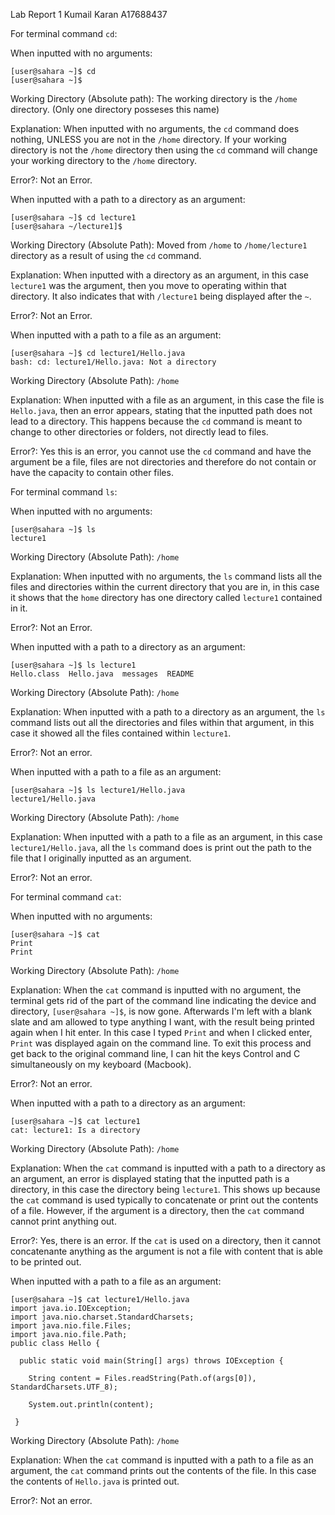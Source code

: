Lab Report 1
Kumail Karan
A17688437

For terminal command `cd`:

When inputted with no arguments:

```
[user@sahara ~]$ cd
[user@sahara ~]$
```

Working Directory (Absolute path): The working directory is the `/home` directory. (Only one directory posseses this name)

Explanation: When inputted with no arguments, the `cd` command does nothing, UNLESS you are not in the `/home` directory. If your working directory is not the `/home` directory then using the `cd` command will change your working directory to the `/home` directory. 

Error?: Not an Error.


When inputted with a path to a directory as an argument:

```
[user@sahara ~]$ cd lecture1
[user@sahara ~/lecture1]$
```

Working Directory (Absolute Path): Moved from `/home` to `/home/lecture1` directory as a result of using the `cd` command.

Explanation: When inputted with a directory as an argument, in this case `lecture1` was the argument, then you move to operating within that directory. It also indicates that with `/lecture1` being displayed after the `~`.

Error?: Not an Error.


When inputted with a path to a file as an argument:

```
[user@sahara ~]$ cd lecture1/Hello.java
bash: cd: lecture1/Hello.java: Not a directory
```

Working Directory (Absolute Path):  `/home`

Explanation: When inputted with a file as an argument, in this case the file is `Hello.java`, then an error appears, stating that the inputted path does not lead to a directory. This happens because the `cd` command is meant to change to other directories or folders, not directly lead to files. 

Error?: Yes this is an error, you cannot use the `cd` command and have the argument be a file, files are not directories and therefore do not contain or have the capacity to contain other files.





For terminal command `ls`:

When inputted with no arguments:

```
[user@sahara ~]$ ls 
lecture1
```

Working Directory (Absolute Path): `/home`

Explanation: When inputted with no arguments, the `ls` command lists all the files and directories within the current directory that you are in, in this case it shows that the `home`
directory has one directory called `lecture1` contained in it.

Error?: Not an Error.


When inputted with a path to a directory as an argument:

```
[user@sahara ~]$ ls lecture1
Hello.class  Hello.java  messages  README
```

Working Directory (Absolute Path): `/home`

Explanation: When inputted with a path to a directory as an argument, the `ls` command lists out all the directories and files within that argument, in this case it showed all the files contained within `lecture1`.

Error?: Not an error.


When inputted with a path to a file as an argument:

```
[user@sahara ~]$ ls lecture1/Hello.java
lecture1/Hello.java
```

Working Directory (Absolute Path): `/home`

Explanation: When inputted with a path to a file as an argument, in this case `lecture1/Hello.java`, all the `ls` command does is print out the path to the file that I originally inputted as an argument. 

Error?: Not an error.





For terminal command `cat`:

When inputted with no arguments:

```
[user@sahara ~]$ cat
Print
Print
```

Working Directory (Absolute Path): `/home`

Explanation: When the `cat` command is inputted with no argument, the terminal gets rid of the part of the command line indicating the device and directory, `[user@sahara ~]$`, is now gone. Afterwards I'm left with a blank slate and am allowed to type anything I want, with the result being printed again when I hit enter. In this case I typed `Print` and when I clicked enter, `Print` was displayed again on the command line. To exit this process and get back to the original command line, I can hit the keys Control and C simultaneously on my keyboard (Macbook).

Error?: Not an error.


When inputted with a path to a directory as an argument:

```
[user@sahara ~]$ cat lecture1
cat: lecture1: Is a directory
```

Working Directory (Absolute Path): `/home`

Explanation: When the `cat` command is inputted with a path to a directory as an argument, an error is displayed stating that the inputted path is a directory, in this case the directory being `lecture1`. This shows up because the `cat` command is used typically to concatenate or print out the contents of a file. However, if the argument is a directory, then the `cat` command cannot print anything out.

Error?: Yes, there is an error. If the `cat` is used on a directory, then it cannot concatenante anything as the argument is not a file with content that is able to be printed out.


When inputted with a path to a file as an argument:

```
[user@sahara ~]$ cat lecture1/Hello.java
import java.io.IOException;
import java.nio.charset.StandardCharsets;
import java.nio.file.Files;
import java.nio.file.Path;
public class Hello {

  public static void main(String[] args) throws IOException {
  
    String content = Files.readString(Path.of(args[0]), StandardCharsets.UTF_8);
    
    System.out.println(content);
    
 }
 ```

Working Directory (Absolute Path): `/home`

Explanation: When the `cat` command is inputted with a path to a file as an argument, the `cat` command prints out the contents of the file. In this case the contents of `Hello.java` is printed out.

Error?: Not an error.




